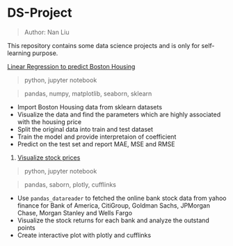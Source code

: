 # DS-Project
> Author: Nan Liu

This repository contains some data science projects and is only for self-learning purpose.

[Linear Regression to predict Boston Housing](https://github.com/nan-hub/DS-Project/blob/master/Linear%20Regression%20to%20predict%20Boston%20Housing.ipynb)

> python, jupyter notebook

>pandas, numpy, matplotlib, seaborn, sklearn

- Import Boston Housing data from sklearn datasets
- Visualize the data and find the parameters which are highly associated with the housing price
- Split the original data into train and test dataset
- Train the model and provide interpretaion of coefficient
- Predict on the test set and report MAE, MSE and RMSE

1. [Visualize stock prices](https://github.com/nan-hub/DS-Project/blob/master/Finance%20Project.ipynb)
> python, jupyter notebook

> pandas, saborn, plotly, cufflinks

- Use `pandas_datareader` to fetched the online bank stock data from yahoo finance for Bank of America, CitiGroup, Goldman Sachs, JPMorgan Chase, Morgan Stanley
and Wells Fargo
- Visualize the stock returns for each bank and analyze the outstand points
- Create interactive plot with plotly and cufflinks
